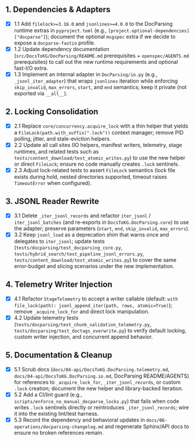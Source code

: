## 1. Dependencies & Adapters
- [x] 1.1 Add `filelock>=3.16.0` and `jsonlines>=4.0.0` to the DocParsing runtime extras in `pyproject.toml` (e.g., `[project.optional-dependencies]["docparse"]`); document the optional `msgspec` extra if we decide to expose a `docparse-fastio` profile.
- [x] 1.2 Update dependency documentation (`src/DocsToKG/DocParsing/README.md` prerequisites + `openspec/AGENTS.md` prerequisites) to call out the new runtime requirements and optional fast-I/O extra.
- [x] 1.3 Implement an internal adapter in `DocParsing/io.py` (e.g., `_jsonl_iter_adapter`) that wraps `jsonlines` iteration while enforcing `skip_invalid`, `max_errors`, `start`, and `end` semantics; keep it private (not exported via `__all__`).

## 2. Locking Consolidation
- [x] 2.1 Replace `core/concurrency.acquire_lock` with a thin helper that yields a `FileLock(path.with_suffix(".lock"))` context manager; remove PID polling, jitter, and stale-eviction helpers.
- [x] 2.2 Update all call sites (IO helpers, manifest writers, telemetry, stage runtimes, and related tests such as `tests/content_download/test_atomic_writes.py`) to use the new helper or direct `FileLock`; ensure no code manually creates `.lock` sentinels.
- [x] 2.3 Adjust lock-related tests to assert `FileLock` semantics (lock file exists during hold, nested directories supported, timeout raises `TimeoutError` when configured).

## 3. JSONL Reader Rewrite
- [x] 3.1 Delete `_iter_jsonl_records` and refactor `iter_jsonl` / `iter_jsonl_batches` (and re-exports in `DocsToKG.DocParsing.core`) to use the adapter; preserve parameters (`start`, `end`, `skip_invalid`, `max_errors`).
- [x] 3.2 Keep `jsonl_load` as a deprecation shim that warns once and delegates to `iter_jsonl`; update tests (`tests/docparsing/test_docparsing_core.py`, `tests/hybrid_search/test_pipeline_jsonl_errors.py`, `tests/content_download/test_atomic_writes.py`) to cover the same error-budget and slicing scenarios under the new implementation.

## 4. Telemetry Writer Injection
- [x] 4.1 Refactor `StageTelemetry` to accept a writer callable (default: `with file_lock(path): jsonl_append_iter(path, rows, atomic=True)`); remove `_acquire_lock_for` and direct lock manipulation.
- [x] 4.2 Update telemetry tests (`tests/docparsing/test_chunk_validation_telemetry.py`, `tests/docparsing/test_doctags_overwrite.py`) to verify default locking, custom writer injection, and concurrent append behavior.

## 5. Documentation & Cleanup
- [x] 5.1 Scrub docs (`docs/04-api/DocsToKG.DocParsing.telemetry.md`, `docs/04-api/DocsToKG.DocParsing.io.md`, DocParsing README/AGENTS) for references to `_acquire_lock_for`, `_iter_jsonl_records`, or custom `.lock` creation; document the new helper and library-backed iteration.
- [x] 5.2 Add a CI/lint guard (e.g., `scripts/enforce_no_manual_docparse_locks.py`) that fails when code writes `.lock` sentinels directly or reintroduces `_iter_jsonl_records`; wire it into the existing lint/test harness.
- [x] 5.3 Record the dependency and behavioral updates in `docs/06-operations/docparsing-changelog.md` and regenerate Sphinx/API docs to ensure no broken references remain.
